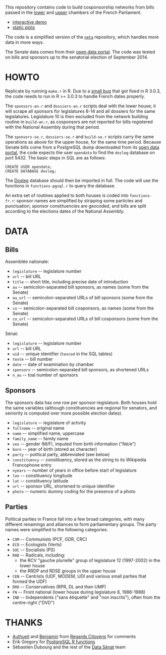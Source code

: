 This repository contains code to build cosponsorship networks from bills passed in the [lower][an] and [upper][se] chambers of the French Parliament.

- [interactive demo](http://briatte.org/parlement)
- [static plots](http://briatte.org/parlement/plots.html)

[an]: http://www.assemblee-nationale.fr/
[se]: http://www.senat.fr/

The code is a simplified version of the [`neta`](https://github.com/briatte/neta) repository, which handles more data in more ways.

The Senate data comes from their [open data portal][ds]. The code was tested on bills and sponsors up to the senatorial election of September 2014.

[ds]: http://data.senat.fr/

# HOWTO

Replicate by running `make.r` in R. Due to a [small bug](https://github.com/hadley/lubridate/issues/194) that got fixed in R 3.0.3, the code needs to run in R >= 3.0.3 to handle French dates properly.

The `sponsors-an.r` and `dossiers-an.r` scripts deal with the lower house; it will scrape all sponsors for legislatures 8-14 and all dossiers for the same legislatures. Legislature 10 is then excluded from the network building routine in `build-an.r`, as cosponsors are not reported for bills registered with the National Assembly during that period.

The `sponsors-se.r`, `dossiers-se.r` and `build-se.r` scripts carry the same operations as above for the upper house, for the same time period. Because Senate bills come from a PostgreSQL dump downloaded from its [open data portal][ds], the code expects the user `opendata` to find the `dosleg` database on port 5432. The basic steps in SQL are as follows:

```{SQL}
CREATE USER opendata;
CREATE DATABASE dosleg;
```

The [Dosleg](http://data.senat.fr/dosleg/) database should then be imported in full. The code will use the functions in `functions-pgsql.r` to query the database.

An extra set of routines applied to both houses is coded into `functions-fr.r`: sponsor names are simplified by stripping some particles and punctuation, sponsor constituencies are geocoded, and bills are split according to the elections dates of the National Assembly.

# DATA

## Bills

Assemblée nationale:

- `legislature` -- legislature number
- `url` -- bill URL
- `title` -- short title, including precise date of introduction
- `au` -- semicolon-separated bill sponsors, as names (some from the Senate)
- `au_url` -- semicolon-separated URLs of bill sponsors (some from the Senate)
- `co` -- semicolon-separated bill cosponsors, as names (some from the Senate)
- `co_url` -- semicolon-separated URLs of bill cosponsors (some from the Senate)

Sénat:

- `legislature` -- legislature number
- `url` -- bill URL
- `uid` -- unique identifier (`texcod` in the SQL tables)
- `texte` -- bill number
- `date` -- date of examination by chamber
- `sponsors` -- semicolon-separated bill sponsors, as shortened URLs
- `n_au` -- toal number of sponsors

## Sponsors

The sponsors data has one row per sponsor-legislature. Both houses hold the same variables (although constituencies are regional for senators, and seniority is computed over more possible election dates).

- `legislature` -- legislature of activity
- `fullname` -- original name
- `name` -- simplified name, uppercase
- `family_name` -- family name
- `sex` -- gender (M/F), imputed from birth information ("Né/e")
- `born` -- year of birth (stored as character)
- `party` -- political party, abbreviated (see below)
- `constituency` -- constituency, stored as the string to its Wikipedia Francophone entry
- `nyears` -- number of years in office before start of legislature
- `lon` -- constituency longitude
- `lat` -- constituency latitude
- `url` -- sponsor URL, shortened to unique identifier
- `photo` -- numeric dummy coding for the presence of a photo

## Parties

Political parties in France fall into a few broad categories, with many different renamings and alliances to form parliamentary groups. The party names were simplified to the following categories:

- `COM` -- Communists (PCF, GDR, CRC)
- `ECO` -- Ecologists (Verts)
- `SOC` -- Socialists (PS)
- `RAD` -- Radicals, including:
	- the RCV "gauche plurielle" group of legislature 12 (1997-2002) in the lower house
	- the RRDP and RDSE groups in the upper house
- `CEN` -- Centrists (UDF, MODEM, UDI and various small parties that formed the UDF)
- `DRO` -- Conservatives (RPR, DL and then UMP)
- `FN` -- Front national (lower house during legislature 8, 1986-1988)
- `IND` -- Independents ("sans étiquette" and "non inscrits"), often from the centre-right ("DVD")

# THANKS

* [Authueil][authueil] and [Benjamin][roux] from [Regards Citoyens][rc] for comments
* Erik Gregory for [PostgreSQL R functions](http://anrprogrammer.wordpress.com/2013/07/27/easier-database-querying-with-r/)
* Sébastien Dubourg and the rest of the [Data Sénat](http://data.senat.fr/) team

[authueil]: https://twitter.com/Authueil
[rc]: http://www.regardscitoyens.org/
[roux]: http://www.medialab.sciences-po.fr/people/benjamin-ooghe-tabanou/
